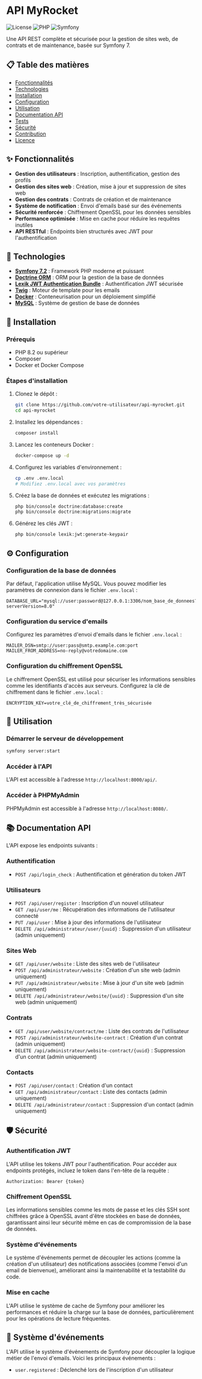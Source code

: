 # API MyRocket

![License](https://img.shields.io/badge/license-MIT-blue.svg)
![PHP](https://img.shields.io/badge/PHP-8.2+-blue.svg)
![Symfony](https://img.shields.io/badge/Symfony-7.2-green.svg)

Une API REST complète et sécurisée pour la gestion de sites web, de contrats et de maintenance, basée sur Symfony 7.

## 📋 Table des matières

- [Fonctionnalités](#fonctionnalités)
- [Technologies](#technologies)
- [Installation](#installation)
- [Configuration](#configuration)
- [Utilisation](#utilisation)
- [Documentation API](#documentation-api)
- [Tests](#tests)
- [Sécurité](#sécurité)
- [Contribution](#contribution)
- [Licence](#licence)

## ✨ Fonctionnalités

- **Gestion des utilisateurs** : Inscription, authentification, gestion des profils
- **Gestion des sites web** : Création, mise à jour et suppression de sites web
- **Gestion des contrats** : Contrats de création et de maintenance
- **Système de notification** : Envoi d'emails basé sur des événements
- **Sécurité renforcée** : Chiffrement OpenSSL pour les données sensibles
- **Performance optimisée** : Mise en cache pour réduire les requêtes inutiles
- **API RESTful** : Endpoints bien structurés avec JWT pour l'authentification

## 🚀 Technologies

- **[Symfony 7.2](https://symfony.com/)** : Framework PHP moderne et puissant
- **[Doctrine ORM](https://www.doctrine-project.org/)** : ORM pour la gestion de la base de données
- **[Lexik JWT Authentication Bundle](https://github.com/lexik/LexikJWTAuthenticationBundle)** : Authentification JWT sécurisée
- **[Twig](https://twig.symfony.com/)** : Moteur de template pour les emails
- **[Docker](https://www.docker.com/)** : Conteneurisation pour un déploiement simplifié
- **[MySQL](https://www.mysql.com/)** : Système de gestion de base de données

## 🔧 Installation

### Prérequis

- PHP 8.2 ou supérieur
- Composer
- Docker et Docker Compose

### Étapes d'installation

1. Clonez le dépôt :
   ```bash
   git clone https://github.com/votre-utilisateur/api-myrocket.git
   cd api-myrocket
   ```

2. Installez les dépendances :
   ```bash
   composer install
   ```

3. Lancez les conteneurs Docker :
   ```bash
   docker-compose up -d
   ```

4. Configurez les variables d'environnement :
   ```bash
   cp .env .env.local
   # Modifiez .env.local avec vos paramètres
   ```

5. Créez la base de données et exécutez les migrations :
   ```bash
   php bin/console doctrine:database:create
   php bin/console doctrine:migrations:migrate
   ```

6. Générez les clés JWT :
   ```bash
   php bin/console lexik:jwt:generate-keypair
   ```

## ⚙️ Configuration

### Configuration de la base de données

Par défaut, l'application utilise MySQL. Vous pouvez modifier les paramètres de connexion dans le fichier `.env.local` :

```dotenv
DATABASE_URL="mysql://user:password@127.0.0.1:3306/nom_base_de_donnees?serverVersion=8.0"
```

### Configuration du service d'emails

Configurez les paramètres d'envoi d'emails dans le fichier `.env.local` :

```dotenv
MAILER_DSN=smtp://user:pass@smtp.example.com:port
MAILER_FROM_ADDRESS=no-reply@votredomaine.com
```

### Configuration du chiffrement OpenSSL

Le chiffrement OpenSSL est utilisé pour sécuriser les informations sensibles comme les identifiants d'accès aux serveurs. Configurez la clé de chiffrement dans le fichier `.env.local` :

```dotenv
ENCRYPTION_KEY=votre_clé_de_chiffrement_très_sécurisée
```

## 🔌 Utilisation

### Démarrer le serveur de développement

```bash
symfony server:start
```

### Accéder à l'API

L'API est accessible à l'adresse `http://localhost:8000/api/`.

### Accéder à PHPMyAdmin

PHPMyAdmin est accessible à l'adresse `http://localhost:8080/`.

## 📚 Documentation API

L'API expose les endpoints suivants :

### Authentification

- `POST /api/login_check` : Authentification et génération du token JWT

### Utilisateurs

- `POST /api/user/register` : Inscription d'un nouvel utilisateur
- `GET /api/user/me` : Récupération des informations de l'utilisateur connecté
- `PUT /api/user` : Mise à jour des informations de l'utilisateur
- `DELETE /api/administrateur/user/{uuid}` : Suppression d'un utilisateur (admin uniquement)

### Sites Web

- `GET /api/user/website` : Liste des sites web de l'utilisateur
- `POST /api/administrateur/website` : Création d'un site web (admin uniquement)
- `PUT /api/administrateur/website` : Mise à jour d'un site web (admin uniquement)
- `DELETE /api/administrateur/website/{uuid}` : Suppression d'un site web (admin uniquement)

### Contrats

- `GET /api/user/website/contract/me` : Liste des contrats de l'utilisateur
- `POST /api/administrateur/website-contract` : Création d'un contrat (admin uniquement)
- `DELETE /api/administrateur/website-contract/{uuid}` : Suppression d'un contrat (admin uniquement)

### Contacts

- `POST /api/user/contact` : Création d'un contact
- `GET /api/administrateur/contact` : Liste des contacts (admin uniquement)
- `DELETE /api/administrateur/contact` : Suppression d'un contact (admin uniquement)

## 🛡️ Sécurité

### Authentification JWT

L'API utilise les tokens JWT pour l'authentification. Pour accéder aux endpoints protégés, incluez le token dans l'en-tête de la requête :

```
Authorization: Bearer {token}
```

### Chiffrement OpenSSL

Les informations sensibles comme les mots de passe et les clés SSH sont chiffrées grâce à OpenSSL avant d'être stockées en base de données, garantissant ainsi leur sécurité même en cas de compromission de la base de données.

### Système d'événements

Le système d'événements permet de découpler les actions (comme la création d'un utilisateur) des notifications associées (comme l'envoi d'un email de bienvenue), améliorant ainsi la maintenabilité et la testabilité du code.

### Mise en cache

L'API utilise le système de cache de Symfony pour améliorer les performances et réduire la charge sur la base de données, particulièrement pour les opérations de lecture fréquentes.

## 🔁 Système d'événements

L'API utilise le système d'événements de Symfony pour découpler la logique métier de l'envoi d'emails. Voici les principaux événements :

- `user.registered` : Déclenché lors de l'inscription d'un utilisateur
